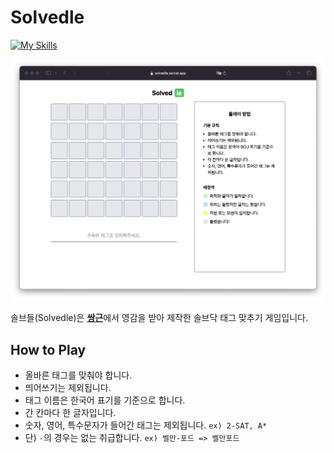 # Solvedle
[![My Skills](https://skillicons.dev/icons?i=js,react,vite,tailwind)](https://skillicons.dev)

<img src="./img/screenshot01.png"/>

솔브들(Solvedle)은 [**쌍근**](https://ssaangn.com/)에서 영감을 받아 제작한 솔브닥 태그 맞추기 게임입니다.

## How to Play
- 올바른 태그를 맞춰야 합니다.
- 띄어쓰기는 제외됩니다.
- 태그 이름은 한국어 표기를 기준으로 합니다.
- 간 칸마다 한 글자입니다.
- 숫자, 영어, 특수문자가 들어간 태그는 제외됩니다. `ex) 2-SAT, A*`
- 단) `-`의 경우는 없는 취급합니다. `ex) 벨만-포드 => 벨만포드`